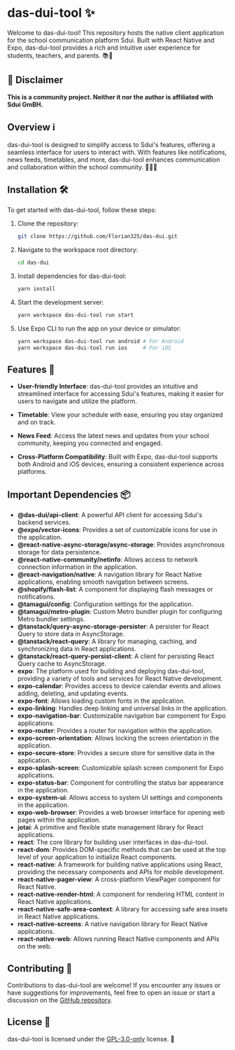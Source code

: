 # das-dui-tool ✨

Welcome to das-dui-tool! This repository hosts the native client application for the school communication platform Sdui. Built with React Native and Expo, das-dui-tool provides a rich and intuitive user experience for students, teachers, and parents. 📚📱

## 🚨 Disclaimer

**This is a community project. Neither it nor the author is affiliated with Sdui GmBH.**

## Overview ℹ️

das-dui-tool is designed to simplify access to Sdui's features, offering a seamless interface for users to interact with. With features like notifications, news feeds, timetables, and more, das-dui-tool enhances communication and collaboration within the school community. 🚀📅📰

## Installation 🛠️

To get started with das-dui-tool, follow these steps:

1. Clone the repository:

    ```bash
    git clone https://github.com/Florian325/das-dui.git
    ```

2. Navigate to the workspace root directory:

    ```bash
    cd das-dui
    ```

3. Install dependencies for das-dui-tool:

    ```bash
    yarn install
    ```

4. Start the development server:

    ```bash
    yarn workspace das-dui-tool run start
    ```

5. Use Expo CLI to run the app on your device or simulator:

    ```bash
    yarn workspace das-dui-tool run android # For Android
    yarn workspace das-dui-tool run ios     # For iOS
    ```

## Features 🌟

-   **User-friendly Interface**: das-dui-tool provides an intuitive and streamlined interface for accessing Sdui's features, making it easier for users to navigate and utilize the platform.

-   **Timetable**: View your schedule with ease, ensuring you stay organized and on track.

-   **News Feed**: Access the latest news and updates from your school community, keeping you connected and engaged.

-   **Cross-Platform Compatibility**: Built with Expo, das-dui-tool supports both Android and iOS devices, ensuring a consistent experience across platforms.

## Important Dependencies 📦

-   **@das-dui/api-client**: A powerful API client for accessing Sdui's backend services.
-   **@expo/vector-icons**: Provides a set of customizable icons for use in the application.
-   **@react-native-async-storage/async-storage**: Provides asynchronous storage for data persistence.
-   **@react-native-community/netinfo**: Allows access to network connection information in the application.
-   **@react-navigation/native**: A navigation library for React Native applications, enabling smooth navigation between screens.
-   **@shopify/flash-list**: A component for displaying flash messages or notifications.
-   **@tamagui/config**: Configuration settings for the application.
-   **@tamagui/metro-plugin**: Custom Metro bundler plugin for configuring Metro bundler settings.
-   **@tanstack/query-async-storage-persister**: A persister for React Query to store data in AsyncStorage.
-   **@tanstack/react-query**: A library for managing, caching, and synchronizing data in React applications.
-   **@tanstack/react-query-persist-client**: A client for persisting React Query cache to AsyncStorage.
-   **expo**: The platform used for building and deploying das-dui-tool, providing a variety of tools and services for React Native development.
-   **expo-calendar**: Provides access to device calendar events and allows adding, deleting, and updating events.
-   **expo-font**: Allows loading custom fonts in the application.
-   **expo-linking**: Handles deep linking and universal links in the application.
-   **expo-navigation-bar**: Customizable navigation bar component for Expo applications.
-   **expo-router**: Provides a router for navigation within the application.
-   **expo-screen-orientation**: Allows locking the screen orientation in the application.
-   **expo-secure-store**: Provides a secure store for sensitive data in the application.
-   **expo-splash-screen**: Customizable splash screen component for Expo applications.
-   **expo-status-bar**: Component for controlling the status bar appearance in the application.
-   **expo-system-ui**: Allows access to system UI settings and components in the application.
-   **expo-web-browser**: Provides a web browser interface for opening web pages within the application.
-   **jotai**: A primitive and flexible state management library for React applications.
-   **react**: The core library for building user interfaces in das-dui-tool.
-   **react-dom**: Provides DOM-specific methods that can be used at the top level of your application to initialize React components.
-   **react-native**: A framework for building native applications using React, providing the necessary components and APIs for mobile development.
-   **react-native-pager-view**: A cross-platform ViewPager component for React Native.
-   **react-native-render-html**: A component for rendering HTML content in React Native applications.
-   **react-native-safe-area-context**: A library for accessing safe area insets in React Native applications.
-   **react-native-screens**: A native navigation library for React Native applications.
-   **react-native-web**: Allows running React Native components and APIs on the web.

## Contributing 🤝

Contributions to das-dui-tool are welcome! If you encounter any issues or have suggestions for improvements, feel free to open an issue or start a discussion on the [GitHub repository](https://github.com/Florian325/das-dui/discussions).

## License 📝

das-dui-tool is licensed under the [GPL-3.0-only](https://github.com/Florian325/das-dui/blob/main/apps/das-dui-tool/LICENSE) license. 📜
